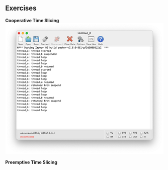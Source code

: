 ## Exercises
**Cooperative Time Slicing**
![coop_time](/images/coop_time_slicing.png)

**Preemptive Time Slicing**